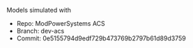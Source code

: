 Models simulated with 

- Repo: ModPowerSystems ACS
- Branch: dev-acs
- Commit: 0e5155794d9edf729b473769b2797b61d89d3759
